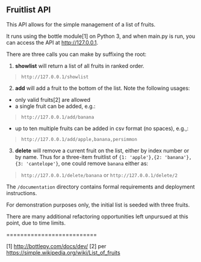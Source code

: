 ## Fruitlist API ##

This API allows for the simple management of a list of fruits.

It runs using the bottle module[1] on Python 3, and when main.py is run, you can access the API at http://127.0.0.1.

There are three calls you can make by suffixing the root:

1. **showlist** will return a list of all fruits in ranked order.
> `http://127.0.0.1/showlist`

2. **add** will add a fruit to the bottom of the list. Note the following usages:
* only valid fruits[2] are allowed
* a single fruit can be added, e.g.:
> `http://127.0.0.1/add/banana`
* up to ten multiple fruits can be added in csv format (no spaces), e.g.,:
> `http://127.0.0.1/add/apple,banana,persimmon`

3. **delete** will remove a current fruit on the list, either by index number or by name. Thus for a three-item fruitlist of `{1: 'apple'},{2: 'banana'},{3: 'cantelope'}`, one could remove `banana` either as:
> `http://127.0.0.1/delete/banana`
or
> `http://127.0.0.1/delete/2`

The `/documentation` directory contains formal requirements and deployment instructions.

For demonstration purposes only, the initial list is seeded with three fruits.

There are many additional refactoring opportunities left unpursued at this point, due to time limits.

==========================

[1] http://bottlepy.com/docs/dev/
[2] per https://simple.wikipedia.org/wiki/List_of_fruits